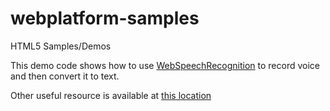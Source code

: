# webplatform-samples
HTML5 Samples/Demos

This demo code shows how to use [WebSpeechRecognition](http://dvcs.w3.org/hg/speech-api/raw-file/tip/speechapi.html) 
to record voice and then convert it to text.

Other useful resource is available at [this location](https://developers.google.com/web/updates/2013/01/Voice-Driven-Web-Apps-Introduction-to-the-Web-Speech-API)
